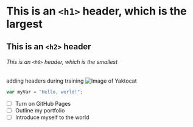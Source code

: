 # This is an `<h1>` header, which is the largest

## This is an `<h2>` header

###### This is an `<h6>` header, which is the smallest
adding headers during training
![Image of Yaktocat](https://octodex.github.com/images/yaktocat.png)
``` javascript
var myVar = "Hello, world!";
```
- [ ] Turn on GitHub Pages
- [ ] Outline my portfolio
- [ ] Introduce myself to the world

